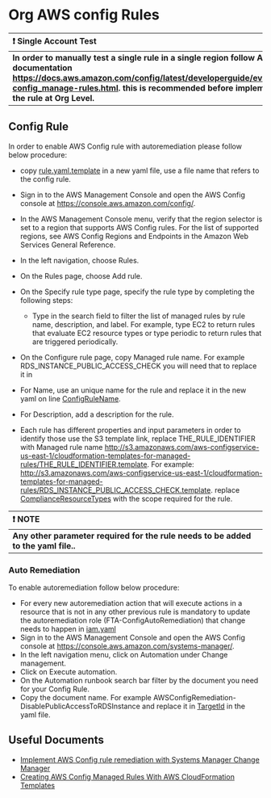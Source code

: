 # Org AWS config Rules

| :exclamation: Single Account Test          |
|:---------------------------|
| **In order to manually test a single rule in a single region follow AWS documentation https://docs.aws.amazon.com/config/latest/developerguide/evaluate-config_manage-rules.html. this is recommended before implementing the rule at Org Level.** |

## Config Rule

In order to enable AWS Config rule with autoremediation please follow below procedure:

- copy [rule.yaml.template]() in a new yaml file, use a file name that refers to the config rule.
- Sign in to the AWS Management Console and open the AWS Config console at https://console.aws.amazon.com/config/.
- In the AWS Management Console menu, verify that the region selector is set to a region that supports AWS Config rules. For the list of supported regions, see AWS Config Regions and Endpoints in the Amazon Web Services General Reference.
- In the left navigation, choose Rules.
- On the Rules page, choose Add rule.
- On the Specify rule type page, specify the rule type by completing the following steps:
    - Type in the search field to filter the list of managed rules by rule name, description, and label. For example, type EC2 to return rules that evaluate EC2 resource types or type periodic to return rules that are triggered periodically.

- On the Configure rule page, copy Managed rule name. For example RDS_INSTANCE_PUBLIC_ACCESS_CHECK you will need that to replace it in 
- For Name, use an unique name for the rule and replace it in the new yaml on line [ConfigRuleName](https://gitlab.fortra.com/cloudops/awsadmin/security/aws-config/org-aws-config-rules/-/blob/main/CFN/rule.yaml.template?ref_type=heads#L14).
- For Description, add a description for the rule.
- Each rule has different properties and input parameters in order to identify those use the S3 template link, replace THE_RULE_IDENTIFIER with Managed rule name http://s3.amazonaws.com/aws-configservice-us-east-1/cloudformation-templates-for-managed-rules/THE_RULE_IDENTIFIER.template. For example: http://s3.amazonaws.com/aws-configservice-us-east-1/cloudformation-templates-for-managed-rules/RDS_INSTANCE_PUBLIC_ACCESS_CHECK.template. replace [ComplianceResourceTypes](https://gitlab.fortra.com/cloudops/awsadmin/security/aws-config/org-aws-config-rules/-/blob/main/CFN/rule.yaml.template?ref_type=heads#L14) with the scope required for the rule.


| :exclamation: NOTE          |
|:---------------------------|
| **Any other parameter required for the rule needs to be added to the yaml file..** |


### Auto Remediation

To enable autoremediation follow below procedure:

- For every new autoremediation action that will execute actions in a resource that is not in any other previous rule is mandatory to update the autoremediation role (FTA-ConfigAutoRemediation) that change needs to happen in [iam.yaml](https://gitlab.fortra.com/cloudops/awsadmin/security/fortra_org_roles/-/blob/main/ORG_CFN/iam.yaml?ref_type=heads#L265)
- Sign in to the AWS Management Console and open the AWS Config console at https://console.aws.amazon.com/systems-manager/.
- In the left navigation menu, click on Automation under Change management.
- Click on Execute automation.
- On the Automation runbook search bar filter by the document you need for your Config Rule.
- Copy the document name. For example AWSConfigRemediation-DisablePublicAccessToRDSInstance and replace it in [TargetId](https://gitlab.fortra.com/cloudops/awsadmin/security/aws-config/org-aws-config-rules/-/blob/main/CFN/rule.yaml.template?ref_type=heads#L37) in the yaml file.



## Useful Documents

- [Implement AWS Config rule remediation with Systems Manager Change Manager](https://aws.amazon.com/blogs/mt/implement-aws-config-rule-remediation-with-systems-manager-change-manager/)
- [Creating AWS Config Managed Rules With AWS CloudFormation Templates](https://docs.aws.amazon.com/config/latest/developerguide/aws-config-managed-rules-cloudformation-templates.html)
